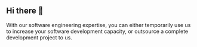 ## Hi there 👋


With our software engineering expertise, you can either temporarily use us to increase your software development capacity, or outsource a complete development project to us.
<!--

**Here are some ideas to get you started:**

🙋‍♀️ A short introduction - what is your organization all about?
With our software engineering services you can either temporarily use us to increase your software development capacity, or outsource a complete development project to us.
🌈 Contribution guidelines - how can the community get involved?
👩‍💻 Useful resources - where can the community find your docs? Is there anything else the community should know?
🍿 Fun facts - what does your team eat for breakfast?
🧙 Remember, you can do mighty things with the power of [Markdown](https://docs.github.com/github/writing-on-github/getting-started-with-writing-and-formatting-on-github/basic-writing-and-formatting-syntax)
-->
